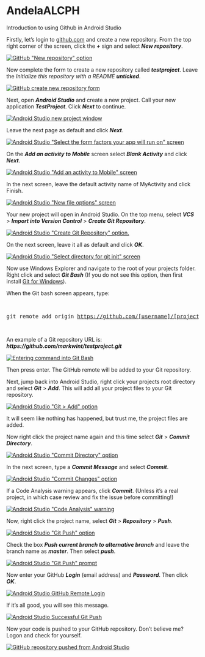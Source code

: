 # AndelaALCPH

Introduction to using Github in Android Studio

<p>Firstly, let&#8217;s login to <a title="GitHub" href="http://github.com" target="_blank">github.com</a> and create a new repository. From the top right corner of the screen, click the <em><strong>+</strong></em> sign and select <em><strong>New repository</strong></em>.</p>
<p><a href="https://i2.wp.com/www.londonappdeveloper.com/wp-content/uploads/2014/08/2014-08-13-19_02_42-GitHub.png"><img class="img img-responsive" src="https://i2.wp.com/www.londonappdeveloper.com/wp-content/uploads/2014/08/2014-08-13-19_02_42-GitHub.png?w=710" alt="GitHub &quot;New repository&quot; option" data-recalc-dims="1" /></a></p>
<p>Now complete the form to create a new repository called <strong><em>testproject</em></strong>. Leave the <em>Initialize this repository with a README</em><em> <strong>unticked</strong></em>.</p>
<p><a href="https://i2.wp.com/www.londonappdeveloper.com/wp-content/uploads/2014/08/2014-08-13-19_12_19-Create-a-New-Repository.png"><img class="img img-responsive" src="https://i2.wp.com/www.londonappdeveloper.com/wp-content/uploads/2014/08/2014-08-13-19_12_19-Create-a-New-Repository.png?w=710" alt="GitHub create new repository form" data-recalc-dims="1" /></a></p>
<p>Next, open <strong><em>Android Studio</em></strong> and create a new project. Call your new application <strong><em>TestProject</em></strong>. Click <strong><em>Next</em></strong> to continue.</p>
<p><a href="https://i0.wp.com/www.londonappdeveloper.com/wp-content/uploads/2014/08/2014-08-13-20_59_07-PhonePush-C__Users_Mark_AndroidStudioProjects_PhonePush-app-..._app_sr.png"><img class="img img-responsive" src="https://i0.wp.com/www.londonappdeveloper.com/wp-content/uploads/2014/08/2014-08-13-20_59_07-PhonePush-C__Users_Mark_AndroidStudioProjects_PhonePush-app-..._app_sr.png?w=710" alt="Android Studio new project window" data-recalc-dims="1" /></a></p>
<p>Leave the next page as default and click <strong><em>Next</em></strong>.</p>
<p><a href="https://i1.wp.com/www.londonappdeveloper.com/wp-content/uploads/2014/08/2014-08-13-20_59_38-PhonePush-C__Users_Mark_AndroidStudioProjects_PhonePush-app-..._app_sr.png"><img class="img img-responsive" src="https://i1.wp.com/www.londonappdeveloper.com/wp-content/uploads/2014/08/2014-08-13-20_59_38-PhonePush-C__Users_Mark_AndroidStudioProjects_PhonePush-app-..._app_sr.png?w=710" alt="Android Studio &quot;Select the form factors your app will run on&quot; screen" data-recalc-dims="1" /></a></p>
<p>On the <strong><em>Add an activity to Mobile</em></strong> screen select <strong><em>Blank Activity</em></strong> and click <strong><em>Next</em></strong>.</p>
<p><a href="https://i2.wp.com/www.londonappdeveloper.com/wp-content/uploads/2014/08/2014-08-13-21_00_13-PhonePush-C__Users_Mark_AndroidStudioProjects_PhonePush-app-..._app_sr.png"><img class="img img-responsive" src="https://i2.wp.com/www.londonappdeveloper.com/wp-content/uploads/2014/08/2014-08-13-21_00_13-PhonePush-C__Users_Mark_AndroidStudioProjects_PhonePush-app-..._app_sr.png?w=710" alt="Android Studio &quot;Add an activity to Mobile&quot; screen" data-recalc-dims="1" /></a></p>
<p>In the next screen, leave the default activity name of MyActivity and click Finish.</p>
<p><a href="https://i1.wp.com/www.londonappdeveloper.com/wp-content/uploads/2014/08/2014-08-13-21_00_52-PhonePush-C__Users_Mark_AndroidStudioProjects_PhonePush-app-..._app_sr.png"><img class="img img-responsive" src="https://i1.wp.com/www.londonappdeveloper.com/wp-content/uploads/2014/08/2014-08-13-21_00_52-PhonePush-C__Users_Mark_AndroidStudioProjects_PhonePush-app-..._app_sr.png?w=710" alt="Android Studio &quot;New file options&quot; screen" data-recalc-dims="1" /></a></p>
<p>Your new project will open in Android Studio. On the top menu, select <strong><em>VCS</em></strong> &gt; <strong><em>Import into Version Control</em></strong> &gt; <strong><em>Create Git Repository</em></strong>.</p>
<p><a href="https://i2.wp.com/www.londonappdeveloper.com/wp-content/uploads/2014/08/2014-08-13-21_03_46-TestProject-C__Users_Mark_AndroidStudioProjects_TestProject-app-..._ap.png"><img class="img img-responsive" src="https://i2.wp.com/www.londonappdeveloper.com/wp-content/uploads/2014/08/2014-08-13-21_03_46-TestProject-C__Users_Mark_AndroidStudioProjects_TestProject-app-..._ap.png?w=710" alt="Android Studio &quot;Create Git Repository&quot; option." data-recalc-dims="1" /></a></p>
<p>On the next screen, leave it all as default and click <strong><em>OK</em></strong>.</p>
<p><a href="https://i2.wp.com/www.londonappdeveloper.com/wp-content/uploads/2014/08/2014-08-13-21_04_30-TestProject-C__Users_Mark_AndroidStudioProjects_TestProject-app-..._ap.png"><img class="img img-responsive" src="https://i2.wp.com/www.londonappdeveloper.com/wp-content/uploads/2014/08/2014-08-13-21_04_30-TestProject-C__Users_Mark_AndroidStudioProjects_TestProject-app-..._ap.png?w=710" alt="Android Studio &quot;Select directory for git init&quot; screen" data-recalc-dims="1" /></a></p>
<p>Now use Windows Explorer and navigate to the root of your projects folder. Right click and select <em><strong>Git Bash</strong></em> (If you do not see this option, then first install <a title="Git for Windows" href="http://git-scm.com/download/win" target="_blank">Git for Windows</a>).</p>
<p>When the Git bash screen appears, type:</p>
<pre class="brush: bash; title: ; notranslate" title="">

git remote add origin https://github.com/[username]/[project_name].git

</pre>
<p>An example of a Git repository URL is: <strong><em>https://github.com/markwint/testproject.git</em></strong></p>
<p><a href="https://i2.wp.com/www.londonappdeveloper.com/wp-content/uploads/2014/08/2014-08-13-21_14_15-markwint_testproject.png"><img class="img img-responsive" src="https://i2.wp.com/www.londonappdeveloper.com/wp-content/uploads/2014/08/2014-08-13-21_14_15-markwint_testproject.png?w=710" alt="Entering command into Git Bash" data-recalc-dims="1" /></a></p>
<p>Then press enter. The GitHub remote will be added to your Git repository.</p>
<p>Next, jump back into Android Studio, right click your projects root directory and select <strong><em>Git</em></strong> &gt; <strong><em>Add</em></strong>. This will add all your project files to your Git repository.</p>
<p><a href="https://i0.wp.com/www.londonappdeveloper.com/wp-content/uploads/2014/08/2014-08-13-21_15_50-TestProject-C__Users_Mark_AndroidStudioProjects_TestProject-app-..._ap.png"><img class="size-full wp-image-172" src="https://i0.wp.com/www.londonappdeveloper.com/wp-content/uploads/2014/08/2014-08-13-21_15_50-TestProject-C__Users_Mark_AndroidStudioProjects_TestProject-app-..._ap.png?w=710" alt="Android Studio &quot;Git &gt; Add&quot; option" data-recalc-dims="1" /></a></p>
<p>It will seem like nothing has happened, but trust me, the project files are added.</p>
<p>Now right click the project name again and this time select <strong><em>Git</em></strong> &gt; <strong><em>Commit Directory</em></strong>.</p>
<p><a href="https://i1.wp.com/www.londonappdeveloper.com/wp-content/uploads/2014/08/2014-08-13-21_15_03-TestProject-C__Users_Mark_AndroidStudioProjects_TestProject-app-..._ap.png"><img class="img img-responsive" src="https://i1.wp.com/www.londonappdeveloper.com/wp-content/uploads/2014/08/2014-08-13-21_15_03-TestProject-C__Users_Mark_AndroidStudioProjects_TestProject-app-..._ap.png?w=710" alt="Android Studio &quot;Commit Directory&quot; option" data-recalc-dims="1" /></a></p>
<p>In the next screen, type a <strong><em>Commit Message</em></strong> and select <strong><em>Commit</em></strong>.</p>
<p><a href="https://i0.wp.com/www.londonappdeveloper.com/wp-content/uploads/2014/08/2014-08-13-21_16_48-TestProject-C__Users_Mark_AndroidStudioProjects_TestProject-app-..._ap.png"><img class="img img-responsive" src="https://i0.wp.com/www.londonappdeveloper.com/wp-content/uploads/2014/08/2014-08-13-21_16_48-TestProject-C__Users_Mark_AndroidStudioProjects_TestProject-app-..._ap.png?w=710" alt="Android Studio &quot;Commit Changes&quot; option" data-recalc-dims="1" /></a></p>
<p>If a Code Analysis warning appears, click <strong><em>Commit</em></strong>. (Unless it&#8217;s a real project, in which case review and fix the issue before committing!)</p>
<p><a href="https://i2.wp.com/www.londonappdeveloper.com/wp-content/uploads/2014/08/2014-08-13-21_17_36-Commit-Changes.png"><img class="img img-responsive" src="https://i2.wp.com/www.londonappdeveloper.com/wp-content/uploads/2014/08/2014-08-13-21_17_36-Commit-Changes.png?w=710" alt="Android Studio &quot;Code Analysis&quot; warning" data-recalc-dims="1" /></a></p>
<p>Now, right click the project name, select <strong><em>Git</em></strong> &gt; <strong><em>Repository</em></strong> &gt; <em><strong>Push</strong></em>.</p>
<p><a href="https://i0.wp.com/www.londonappdeveloper.com/wp-content/uploads/2014/08/2014-08-13-21_18_44-TestProject-C__Users_Mark_AndroidStudioProjects_TestProject-app-..._ap.png"><img class="img img-responsive" src="https://i0.wp.com/www.londonappdeveloper.com/wp-content/uploads/2014/08/2014-08-13-21_18_44-TestProject-C__Users_Mark_AndroidStudioProjects_TestProject-app-..._ap.png?w=710" alt="Android Studio &quot;Git Push&quot; option" data-recalc-dims="1" /></a></p>
<p>Check the box <strong><em>Push current branch to alternative branch</em></strong> and leave the branch name as <em><strong>master</strong></em>. Then select <em><strong>push</strong></em>.</p>
<p><a href="https://i2.wp.com/www.londonappdeveloper.com/wp-content/uploads/2014/08/2014-08-13-21_20_45-TestProject-C__Users_Mark_AndroidStudioProjects_TestProject-app-..._ap.png"><img class="img img-responsive" src="https://i2.wp.com/www.londonappdeveloper.com/wp-content/uploads/2014/08/2014-08-13-21_20_45-TestProject-C__Users_Mark_AndroidStudioProjects_TestProject-app-..._ap.png?w=710" alt="Android Studio &quot;Git Push&quot; prompt" data-recalc-dims="1" /></a></p>
<p>Now enter your GitHub <strong><em>Login</em></strong> (email address) and <strong><em>Password</em></strong>. Then click <strong><em>OK</em></strong>.</p>
<p><a href="https://i1.wp.com/www.londonappdeveloper.com/wp-content/uploads/2014/08/2014-08-13-21_21_49-TestProject-C__Users_Mark_AndroidStudioProjects_TestProject-app-..._ap.png"><img class="img img-responsive" src="https://i1.wp.com/www.londonappdeveloper.com/wp-content/uploads/2014/08/2014-08-13-21_21_49-TestProject-C__Users_Mark_AndroidStudioProjects_TestProject-app-..._ap.png?w=710" alt="Android Studio GitHub Remote Login" data-recalc-dims="1" /></a></p>
<p>If it&#8217;s all good, you will see this message.</p>
<p><a href="https://i2.wp.com/www.londonappdeveloper.com/wp-content/uploads/2014/08/2014-08-13-21_22_55-TestProject-C__Users_Mark_AndroidStudioProjects_TestProject-app-..._ap.png"><img class="img img-responsive" src="https://i2.wp.com/www.londonappdeveloper.com/wp-content/uploads/2014/08/2014-08-13-21_22_55-TestProject-C__Users_Mark_AndroidStudioProjects_TestProject-app-..._ap.png?w=710" alt="Android Studio Successful Git Push" data-recalc-dims="1" /></a></p>
<p>Now your code is pushed to your GitHub repository. Don&#8217;t believe me? Logon and check for yourself.</p>
<p><a href="https://i2.wp.com/www.londonappdeveloper.com/wp-content/uploads/2014/08/2014-08-13-21_23_30-markwint_testproject.png"><img class="img img-responsive" src="https://i2.wp.com/www.londonappdeveloper.com/wp-content/uploads/2014/08/2014-08-13-21_23_30-markwint_testproject.png?w=710" alt="GitHub repository pushed from Android Studio" 
